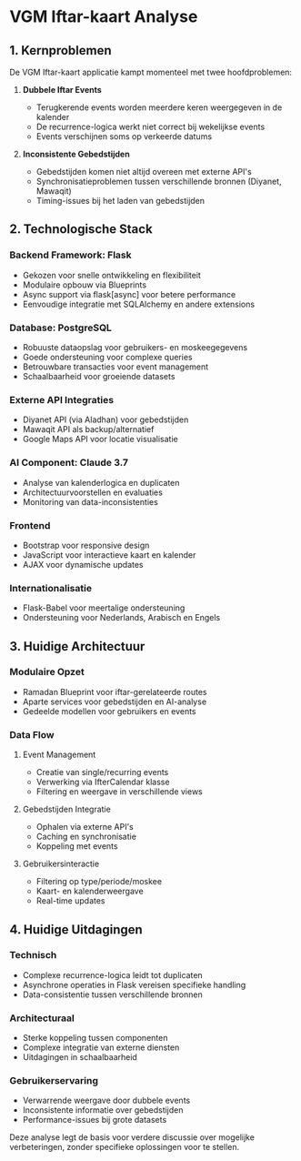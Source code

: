 # VGM Iftar-kaart Analyse

## 1. Kernproblemen

De VGM Iftar-kaart applicatie kampt momenteel met twee hoofdproblemen:

1. **Dubbele Iftar Events**
   - Terugkerende events worden meerdere keren weergegeven in de kalender
   - De recurrence-logica werkt niet correct bij wekelijkse events
   - Events verschijnen soms op verkeerde datums

2. **Inconsistente Gebedstijden**
   - Gebedstijden komen niet altijd overeen met externe API's
   - Synchronisatieproblemen tussen verschillende bronnen (Diyanet, Mawaqit)
   - Timing-issues bij het laden van gebedstijden

## 2. Technologische Stack

### Backend Framework: Flask
- Gekozen voor snelle ontwikkeling en flexibiliteit
- Modulaire opbouw via Blueprints
- Async support via flask[async] voor betere performance
- Eenvoudige integratie met SQLAlchemy en andere extensions

### Database: PostgreSQL
- Robuuste dataopslag voor gebruikers- en moskeegegevens
- Goede ondersteuning voor complexe queries
- Betrouwbare transacties voor event management
- Schaalbaarheid voor groeiende datasets

### Externe API Integraties
- Diyanet API (via Aladhan) voor gebedstijden
- Mawaqit API als backup/alternatief
- Google Maps API voor locatie visualisatie

### AI Component: Claude 3.7
- Analyse van kalenderlogica en duplicaten
- Architectuurvoorstellen en evaluaties
- Monitoring van data-inconsistenties

### Frontend
- Bootstrap voor responsive design
- JavaScript voor interactieve kaart en kalender
- AJAX voor dynamische updates

### Internationalisatie
- Flask-Babel voor meertalige ondersteuning
- Ondersteuning voor Nederlands, Arabisch en Engels

## 3. Huidige Architectuur

### Modulaire Opzet
- Ramadan Blueprint voor iftar-gerelateerde routes
- Aparte services voor gebedstijden en AI-analyse
- Gedeelde modellen voor gebruikers en events

### Data Flow
1. Event Management
   - Creatie van single/recurring events
   - Verwerking via IfterCalendar klasse
   - Filtering en weergave in verschillende views

2. Gebedstijden Integratie
   - Ophalen via externe API's
   - Caching en synchronisatie
   - Koppeling met events

3. Gebruikersinteractie
   - Filtering op type/periode/moskee
   - Kaart- en kalenderweergave
   - Real-time updates

## 4. Huidige Uitdagingen

### Technisch
- Complexe recurrence-logica leidt tot duplicaten
- Asynchrone operaties in Flask vereisen specifieke handling
- Data-consistentie tussen verschillende bronnen

### Architecturaal
- Sterke koppeling tussen componenten
- Complexe integratie van externe diensten
- Uitdagingen in schaalbaarheid

### Gebruikerservaring
- Verwarrende weergave door dubbele events
- Inconsistente informatie over gebedstijden
- Performance-issues bij grote datasets

Deze analyse legt de basis voor verdere discussie over mogelijke verbeteringen, zonder specifieke oplossingen voor te stellen.
